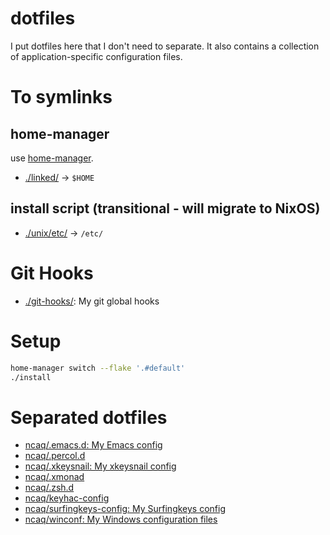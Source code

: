 # dotfiles

I put dotfiles here that I don't need to separate.
It also contains a collection of application-specific configuration files.

# To symlinks

## home-manager

use [home-manager](https://github.com/nix-community/home-manager).

* [./linked/](./linked/) -> `$HOME`

## install script (transitional - will migrate to NixOS)

* [./unix/etc/](./unix/etc/) -> `/etc/`

# Git Hooks

* [./git-hooks/](./git-hooks/): My git global hooks

# Setup

``` zsh
home-manager switch --flake '.#default'
./install
```

# Separated dotfiles

* [ncaq/.emacs.d: My Emacs config](https://github.com/ncaq/.emacs.d)
* [ncaq/.percol.d](https://github.com/ncaq/.percol.d)
* [ncaq/.xkeysnail: My xkeysnail config](https://github.com/ncaq/.xkeysnail)
* [ncaq/.xmonad](https://github.com/ncaq/.xmonad)
* [ncaq/.zsh.d](https://github.com/ncaq/.zsh.d)
* [ncaq/keyhac-config](https://github.com/ncaq/keyhac-config)
* [ncaq/surfingkeys-config: My Surfingkeys config](https://github.com/ncaq/surfingkeys-config)
* [ncaq/winconf: My Windows configuration files](https://github.com/ncaq/winconf)
